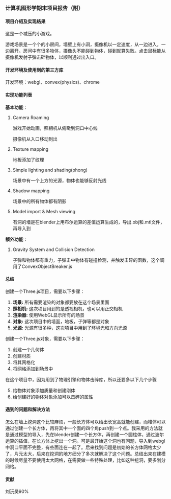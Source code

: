 ### 计算机图形学期末项目报告（附）

#### 项目介绍及实现结果

这是一个减压的小游戏。

游戏场景是一个个的小房间，墙壁上有小洞，摄像机以一定速度，从一边进入，一边离开。房间中有很多物体，摄像头不能碰到物体，碰到就算失败。点击鼠标能从摄像机发射子弹击碎物体，以顺利通过出入口。


#### 开发环境及使用到的第三方库

开发环境：webgl、convex(physics)、chrome

#### 实现功能列表

**基本功能**：

1. Camera Roaming

   游戏开始动画，照相机从俯瞰到洞口中心线

   摄像机从入口移动到出

2. Texture mapping

   地板添加了纹理

3. Simple lighting and shading(phong)

   场景中有一个上方的光源，物体也能够反射光线 

4. Shadow mapping

   场景中的所有物体都有阴影

5. Model import & Mesh viewing

   有洞的墙是在blender上用布尔运算的差值运算生成的，导出.obj和.mtl文件，再导入到

**额外功能**：

1. Gravity System and Collision Detection

   子弹和物体都有重力，子弹击中物体有碰撞检测，并触发击碎的函数，这个调用了ConvexObjectBreaker.js

#### 总结

创建一个Three.js项目，需要以下步骤：

1. **场景:** 所有需要渲染的对象都要放在这个场景里面
2. **照相机:** 这次项目用到的是透视相机，也可以用正交相机
3. **渲染器:** 使用WebGL显示所有的场景
4. **对象:** 这次项目中的墙面，地板，子弹等都是对象
5. **光源:** 光源有很多种，这次项目中用到了环境光和方向光源

创建一个Three.js对象，需要以下步骤：

1. 创建一个几何体
2. 创建材质
3. 将其网格化
4. 将网格添加到场景中

在这个项目中，因为用到了物理引擎和物体击碎库，所以还要多以下几个步骤

5. 给物体对象添加质量和创建刚体
6. 给创建好的物体对象添加可以击碎的属性

#### 遇到的问题和解决方法

怎么在墙上挖洞这个比较麻烦，一般长方体可以给出长宽高就能创建，而椎体可以通过创建一个长方体，再将其中一个面的四个角push到一个点。我采用的方法就是通过模型的导入，先在blender创建一个长方体，再创建一个圆柱体，通过波尔运算的插值，在长方体上挖出一个洞。可是最开始这个洞也有问题，导入到webgl中洞口平面不完整，有些面连在一起了。后来找到问题是初始的长方体网格太少了，片元太大，后来在挖洞的地方细分了多次就解决了这个问题。总结出来在建模的时候尽量不要使用太大网格，在需要做一些特殊处理，比如这种挖洞，要多划分网格。

#### 贡献
刘沅昊90%
